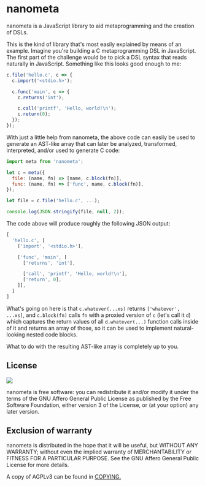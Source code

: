 # nanometa

nanometa is a JavaScript library to aid metaprogramming and the creation of DSLs.

This is the kind of library that's most easily explained by means of an example. Imagine you're building a C metaprogramming DSL in JavaScript. The first part of the challenge would be to pick a DSL syntax that reads naturally in JavaScript. Something like this looks good enough to me:

```js
c.file('hello.c', c => {
  c.import('<stdio.h>');

  c.func('main', c => {
    c.returns('int');

    c.call('printf', 'Hello, world!\n');
    c.return(0);
  });
});
```

With just a little help from nanometa, the above code can easily be used to generate an AST-like array that can later be analyzed, transformed, interpreted, and/or used to generate C code:

```js
import meta from 'nanometa';

let c = meta({
  file: (name, fn) => [name, c.block(fn)],
  func: (name, fn) => ['func', name, c.block(fn)],
});

let file = c.file('hello.c', ...);

console.log(JSON.stringify(file, null, 2));
```

The code above will produce roughly the following JSON output:

```js
[
  'hello.c', [
    ['import', '<stdio.h>'],

    ['func', 'main', [
      ['returns', 'int'],

      ['call', 'printf', 'Hello, world!\n'],
      ['return', 0],
    ]],
  ]
]
```

What's going on here is that `c.whatever(...xs)` returns `['whatever', ...xs]`, and `c.block(fn)` calls `fn` with a proxied version of `c` (let's call it `d`) which captures the return values of all `d.whatever(...)` function calls inside of it and returns an array of those, so it can be used to implement natural-looking nested code blocks.

What to do with the resulting AST-like array is completely up to you.

## License

![](https://www.gnu.org/graphics/agplv3-155x51.png)

nanometa is free software: you can redistribute it and/or modify it under the terms of the GNU Affero General Public License as published by the Free Software Foundation, either version 3 of the License, or (at your option) any later version.

## Exclusion of warranty

nanometa is distributed in the hope that it will be useful, but WITHOUT ANY WARRANTY; without even the implied warranty of MERCHANTABILITY or FITNESS FOR A PARTICULAR PURPOSE. See the GNU Affero General Public License for more details.

A copy of AGPLv3 can be found in [COPYING.](COPYING)
